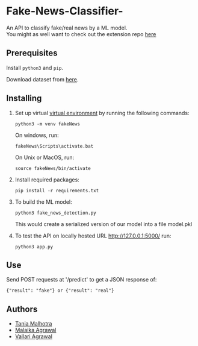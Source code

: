 # Fake-News-Classifier-
An API to classify fake/real news by a ML model.  
You might as well want to check out the extension repo [here](https://github.com/VallariAg/Fake-News-Classifier-Extension) 

## Prerequisites

Install `python3` and `pip`.

Download dataset from [here](https://drive.google.com/file/d/1eVYHo4sowg0NBiX8aJmG8-4p_pZAXlVQ/view?usp=sharing).

## Installing

1. Set up virtual [virtual environment](https://docs.python.org/3/tutorial/venv.html) by running the following commands:
    ```
    python3 -m venv fakeNews
    ```
    On windows, run: 
    ```
    fakeNews\Scripts\activate.bat
    ```
    On Unix or MacOS, run:
    ```
    source fakeNews/bin/activate
    ```

2. Install required packages:
    ```
    pip install -r requirements.txt
    ```

3. To build the ML model:
    ```
    python3 fake_news_detection.py 
    ```
    This would create a serialized version of our model into a file model.pkl
4. To test the API on locally hosted URL http://127.0.0.1:5000/ run:
    ```
    python3 app.py
    ```


## Use

Send POST requests at '/predict' to get a JSON response of:
```
{"result": "fake"} or {"result": "real"}
```
## Authors

- [Tania Malhotra](github.com/TaniaMalhotra)
- [Malaika Agrawal]()
- [Vallari Agrawal](github.com/vallariag)
